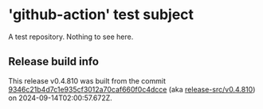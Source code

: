 # 'github-action' test subject

A test repository. Nothing to see here.


## Release build info

This release v0.4.810 was built from the commit [9346c21b4d7c1e935cf3012a70caf660f0c4dcce](https://github.com/kattecon/gh-release-test-ga/tree/9346c21b4d7c1e935cf3012a70caf660f0c4dcce) (aka [release-src/v0.4.810](https://github.com/kattecon/gh-release-test-ga/tree/release-src/v0.4.810)) on 2024-09-14T02:00:57.672Z.
        